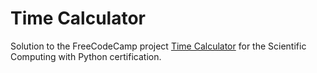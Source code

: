# Time Calculator

Solution to the FreeCodeCamp project [Time Calculator](https://www.freecodecamp.org/learn/scientific-computing-with-python/scientific-computing-with-python-projects/time-calculator) for the Scientific Computing with Python certification.